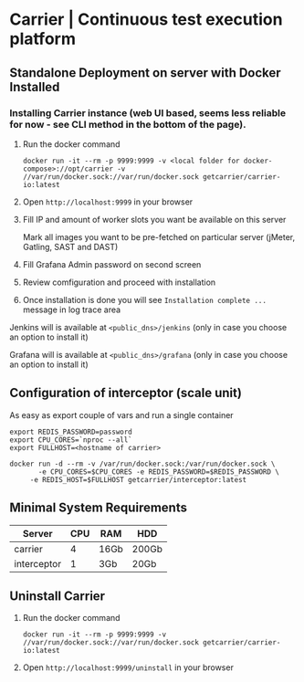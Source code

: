 # Carrier | Continuous test execution platform



## Standalone Deployment on server with Docker Installed

### Installing Carrier instance (web UI based, seems less reliable for now - see CLI method in the bottom of the page).

1. Run the docker command
   
   `docker run -it --rm -p 9999:9999 -v <local folder for docker-compose>://opt/carrier -v //var/run/docker.sock://var/run/docker.sock getcarrier/carrier-io:latest`

2. Open `http://localhost:9999` in your browser

3. Fill IP and amount of worker slots you want be available on this server 

   Mark all images you want to be pre-fetched on particular server (jMeter, Gatling, SAST and DAST) 

4. Fill Grafana Admin password on second screen


5. Review comfiguration and proceed with installation


6. Once installation is done you will see `Installation complete ...` message in log trace area

Jenkins will is available at `<public_dns>/jenkins` (only in case you choose an option to install it)

Grafana will is available at `<public_dns>/grafana` (only in case you choose an option to install it)  
 

## Configuration of interceptor (scale unit)

As easy as export couple of vars and run a single container

```
export REDIS_PASSWORD=password
export CPU_CORES=`nproc --all`
export FULLHOST=<hostname of carrier>

docker run -d --rm -v /var/run/docker.sock:/var/run/docker.sock \
	   -e CPU_CORES=$CPU_CORES -e REDIS_PASSWORD=$REDIS_PASSWORD \
     -e REDIS_HOST=$FULLHOST getcarrier/interceptor:latest
```
       
## Minimal System Requirements

Server | CPU | RAM | HDD
------- | ---- | ---- | ----
carrier | 4 | 16Gb | 200Gb
interceptor | 1 | 3Gb | 20Gb


## Uninstall Carrier

1. Run the docker command
   
   `docker run -it --rm -p 9999:9999 -v //var/run/docker.sock://var/run/docker.sock getcarrier/carrier-io:latest`

2. Open `http://localhost:9999/uninstall` in your browser
